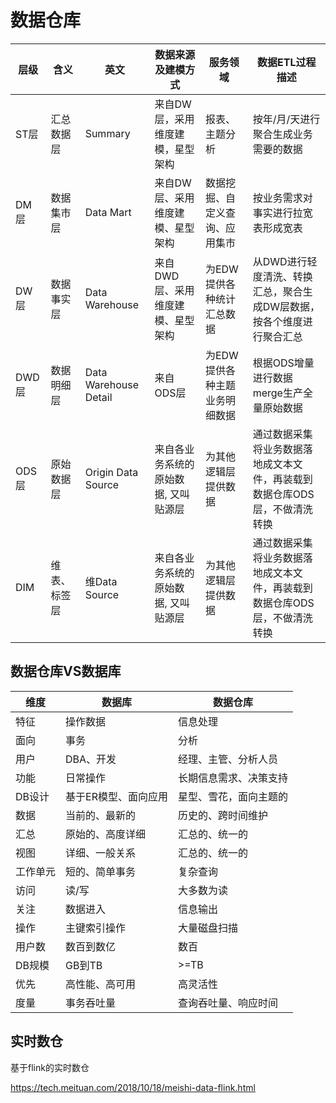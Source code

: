 # 数据仓库

| 层级  | 含义         | 英文                  | 数据来源及建模方式                   | 服务领域                       | 数据ETL过程描述                                                           |
| ----- | ------------ | --------------------- | ------------------------------------ | ------------------------------ | ------------------------------------------------------------------------- |
| ST层  | 汇总数据层   | Summary               | 来自DW层，采用维度建模，星型架构     | 报表、主题分析                 | 按年/月/天进行聚合生成业务需要的数据                                      |
| DM层  | 数据集市层   | Data Mart             | 来自DW层、采用维度建模、星型架构     | 数据挖掘、自定义查询、应用集市 | 按业务需求对事实进行拉宽表形成宽表                                        |
| DW层  | 数据事实层   | Data Warehouse        | 来自DWD层、采用维度建模、星型架构    | 为EDW提供各种统计汇总数据      | 从DWD进行轻度清洗、转换汇总，聚合生成DW层数据，按各个维度进行聚合汇总     |
| DWD层 | 数据明细层   | Data Warehouse Detail | 来自ODS层                            | 为EDW提供各种主题业务明细数据  | 根据ODS增量进行数据merge生产全量原始数据                                  |
| ODS层 | 原始数据层   | Origin Data Source    | 来自各业务系统的原始数据, 又叫贴源层 | 为其他逻辑层提供数据           | 通过数据采集将业务数据落地成文本文件，再装载到数据仓库ODS层，不做清洗转换 |
| DIM   | 维表、标签层 | 维Data Source         | 来自各业务系统的原始数据, 又叫贴源层 | 为其他逻辑层提供数据           | 通过数据采集将业务数据落地成文本文件，再装载到数据仓库ODS层，不做清洗转换 |

## 数据仓库VS数据库

| 维度     | 数据库               | 数据仓库               |
| -------- | -------------------- | ---------------------- |
| 特征     | 操作数据             | 信息处理               |
| 面向     | 事务                 | 分析                   |
| 用户     | DBA、开发            | 经理、主管、分析人员   |
| 功能     | 日常操作             | 长期信息需求、决策支持 |
| DB设计   | 基于ER模型、面向应用 | 星型、雪花，面向主题的 |
| 数据     | 当前的、最新的       | 历史的、跨时间维护     |
| 汇总     | 原始的、高度详细     | 汇总的、统一的         |
| 视图     | 详细、一般关系       | 汇总的、统一的         |
| 工作单元 | 短的、简单事务       | 复杂查询               |
| 访问     | 读/写                | 大多数为读             |
| 关注     | 数据进入             | 信息输出               |
| 操作     | 主键索引操作         | 大量磁盘扫描           |
| 用户数   | 数百到数亿           | 数百                   |
| DB规模   | GB到TB               | >=TB                   |
| 优先     | 高性能、高可用       | 高灵活性               |
| 度量     | 事务吞吐量           | 查询吞吐量、响应时间   |

## 实时数仓

基于flink的实时数仓

https://tech.meituan.com/2018/10/18/meishi-data-flink.html